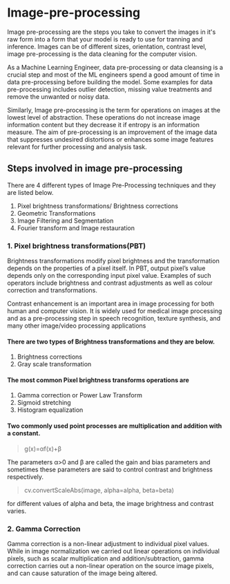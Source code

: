 
# Image-pre-processing

  Image pre-processing are the steps you take to convert the images in it's raw form into a form that your model is ready to use for tranning and inference. Images can be of different sizes, orientation, contrast level, image pre-processing is the data cleaning for the computer vision.
  
  As a Machine Learning Engineer, data pre-processing or data cleansing is a crucial step and most of the ML engineers spend a good amount of time in data pre-processing before building the model. Some examples for data pre-processing includes outlier detection, missing value treatments and remove the unwanted or noisy data.

Similarly, Image pre-processing is the term for operations on images at the lowest level of abstraction. These operations do not increase image information content but they decrease it if entropy is an information measure. The aim of pre-processing is an improvement of the image data that suppresses undesired distortions or enhances some image features relevant for further processing and analysis task. 

## Steps involved in image pre-processing
There are 4 different types of Image Pre-Processing techniques and they are listed below.

1. Pixel brightness transformations/ Brightness corrections
2. Geometric Transformations
3. Image Filtering and Segmentation 
4. Fourier transform and Image restauration


### 1. Pixel brightness transformations(PBT) 
  Brightness transformations modify pixel brightness and the transformation depends on the properties of a pixel itself. In PBT, output pixel’s value depends only on the corresponding input pixel value. Examples of such operators include brightness and contrast adjustments as well as colour correction and transformations.

  Contrast enhancement is an important area in image processing for both human and computer vision. It is widely used for medical image processing and as a pre-processing step in speech recognition, texture synthesis, and many other image/video processing applications

  #### There are two types of Brightness transformations and they are below.
  1. Brightness corrections
  2. Gray scale transformation

  #### The most common Pixel brightness transforms operations are
  1. Gamma correction or Power Law Transform
  2. Sigmoid stretching 
  3. Histogram equalization

  #### Two commonly used point processes are multiplication and addition with a constant.
  > g(x)=αf(x)+β

  The parameters α>0 and β are called the gain and bias parameters and sometimes these parameters are said to control contrast and brightness respectively.
  > cv.convertScaleAbs(image, alpha=alpha, beta=beta) 

  for different values of alpha and beta, the image brightness and contrast varies. 

### 2. Gamma Correction
Gamma correction is a non-linear adjustment to individual pixel values. While in image normalization we carried out linear operations on individual pixels, such as scalar multiplication and addition/subtraction, gamma correction carries out a non-linear operation on the source image pixels, and can cause saturation of the image being altered.
